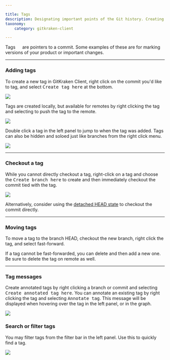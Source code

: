 ```yaml
---

title: Tags
description: Designating important points of the Git history. Creating Tags in GitKraken Client on commits is easy with the graph.
taxonomy:
    category: gitkraken-client

---
```


Tags <em class='context-menu'><img style='translate:rotate(180deg);height:1em;' src='/wp-content/uploads/icons/gk-tag-icon.svg'></em> are pointers to a commit.  Some examples of these are for marking versions of your product or important changes.

***
### Adding tags

To create a new tag in GitKraken Client, right click on the commit you'd like to tag, and select <kbd>Create tag here</kbd> at the bottom.

<img src="/wp-content/uploads/add-tag.png" srcset="/wp-content/uploads/add-tag.png" class="img-bordered img-responsive center">


Tags are created locally, but available for remotes by right clicking the tag and selecting to push the tag to the remote.

<img src="/wp-content/uploads/tag-remote.png" srcset="/wp-content/uploads/tag-remote.png" class="img-bordered img-responsive center">

Double click a tag in the left panel to jump to when the tag was added.  Tags can also be hidden and soloed just like branches from the right click menu.

<img src="/wp-content/uploads/tag-right.png" srcset="/wp-content/uploads/tag-right.png" class="img-bordered img-responsive center">

***

### Checkout a tag

While you cannot directly checkout a tag, right-click on a tag and choose the <kbd>Create branch here</kbd> to create and then immediately checkout the commit tied with the tag.

<img src="/wp-content/uploads/tag-branch.png" srcset="/wp-content/uploads/tag-branch@2x.png" class="img-bordered img-responsive center">

Alternatively, consider using the [detached HEAD state](/working-with-commits/detached-head-state/) to checkout the commit directly.

***

### Moving tags
To move a tag to the branch HEAD, checkout the new branch, right click the tag, and select fast-forward.

If a tag cannot be fast-forwarded, you can delete and then add a new one.  Be sure to delete the tag on remote as well.

***

### Tag messages
Create annotated tags by right clicking a branch or commit and selecting <kbd>Create annotated tag here</kbd>. You can annotate an existing tag by right clicking the tag and selecting <kbd>Annotate tag</kbd>. This message will be displayed when hovering over the tag in the left panel, or in the graph.

<img src="/wp-content/uploads/tag-annotation.png" srcset="/wp-content/uploads/tag-annotation.png" class="img-bordered img-responsive center">

### Search or filter tags

You may filter tags from the filter bar in the left panel. Use this to quickly find a tag.

<img src="/wp-content/uploads/filter-tags.png" srcset="/wp-content/uploads/filter-tags@2x.png" class="img-bordered img-responsive center">